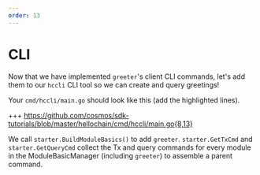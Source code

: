 ```yaml
---
order: 13
---
```


# CLI

Now that we have implemented `greeter`'s client CLI commands, let's add them to
our `hccli` CLI tool so we can create and query greetings!

Your `cmd/hccli/main.go` should look like this (add the highlighted lines).

+++ https://github.com/cosmos/sdk-tutorials/blob/master/hellochain/cmd/hccli/main.go{8,13}

We call `starter.BuildModuleBasics()` to add `greeter`. `starter.GetTxCmd` and
`starter.GetQueryCmd` collect the Tx and query commands for every module in the
ModuleBasicManager (including `greeter`) to assemble a parent command.
